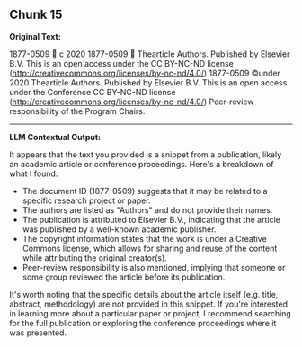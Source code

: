 ## Chunk 15

**Original Text:**

1877-0509 
c 2020
1877-0509

Thearticle
Authors. Published
by Elsevier B.V. This
is an open
access
under
the CC BY-NC-ND
license (http://creativecommons.org/licenses/by-nc-nd/4.0/)
1877-0509
©under
2020
Thearticle
Authors. Published
by Elsevier
B.V. This is an open
access
under
the Conference
CC BY-NC-ND
license
(http://creativecommons.org/licenses/by-nc-nd/4.0/)
Peer-review
responsibility
of
the
Program
Chairs.

---

**LLM Contextual Output:**

It appears that the text you provided is a snippet from a publication, likely an academic article or conference proceedings. Here's a breakdown of what I found:

* The document ID (1877-0509) suggests that it may be related to a specific research project or paper.
* The authors are listed as "Authors" and do not provide their names.
* The publication is attributed to Elsevier B.V., indicating that the article was published by a well-known academic publisher.
* The copyright information states that the work is under a Creative Commons license, which allows for sharing and reuse of the content while attributing the original creator(s).
* Peer-review responsibility is also mentioned, implying that someone or some group reviewed the article before its publication.

It's worth noting that the specific details about the article itself (e.g. title, abstract, methodology) are not provided in this snippet. If you're interested in learning more about a particular paper or project, I recommend searching for the full publication or exploring the conference proceedings where it was presented.
